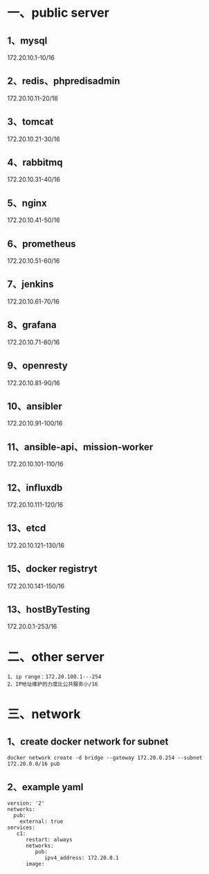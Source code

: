 # 一、public server
## 1、mysql
172.20.10.1-10/16

## 2、redis、phpredisadmin
172.20.10.11-20/16

## 3、tomcat
172.20.10.21-30/16

## 4、rabbitmq
172.20.10.31-40/16

## 5、nginx
172.20.10.41-50/16

## 6、prometheus
172.20.10.51-60/16

## 7、jenkins
172.20.10.61-70/16

## 8、grafana
172.20.10.71-80/16

## 9、openresty
172.20.10.81-90/16

## 10、ansibler
172.20.10.91-100/16

## 11、ansible-api、mission-worker
172.20.10.101-110/16

## 12、influxdb
172.20.10.111-120/16

## 13、etcd
172.20.10.121-130/16

## 15、docker registryt
172.20.10.141-150/16

## 13、hostByTesting
172.20.0.1-253/16


# 二、other server
```text
1、ip range：172.20.100.1---254
2、IP地址维护的力度比公共服务小/16
```

# 三、network
## 1、create  docker network for subnet

```docker
docker network create -d bridge --gateway 172.20.0.254 --subnet 172.20.0.0/16 pub
```

## 2、example yaml
```docker
version: '2'
networks:
  pub:
    external: true
services:
   c1:
      restart: always
      networks:
         pub:
            ipv4_address: 172.20.0.1
      image:
```
